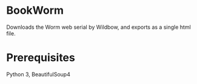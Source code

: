 BookWorm
========

Downloads the Worm web serial by Wildbow, and exports as a single html file.

Prerequisites
=============

Python 3,
BeautifulSoup4
